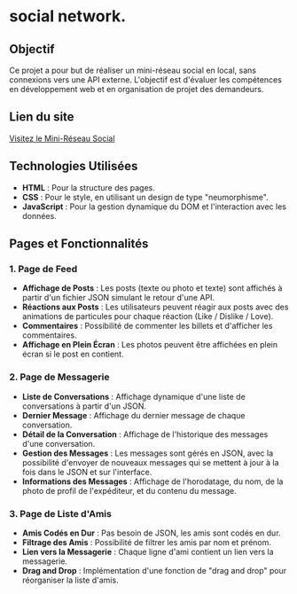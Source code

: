 # social network.

## Objectif
Ce projet a pour but de réaliser un mini-réseau social en local, sans connexions vers une API externe. L'objectif est d'évaluer les compétences en développement web et en organisation de projet des demandeurs.

## Lien du site
[Visitez le Mini-Réseau Social](https://social-network.nicolas-beauchard.fr)

## Technologies Utilisées
- **HTML** : Pour la structure des pages.
- **CSS** : Pour le style, en utilisant un design de type "neumorphisme".
- **JavaScript** : Pour la gestion dynamique du DOM et l'interaction avec les données.

## Pages et Fonctionnalités

### 1. Page de Feed
- **Affichage de Posts** : Les posts (texte ou photo et texte) sont affichés à partir d'un fichier JSON simulant le retour d'une API.
- **Réactions aux Posts** : Les utilisateurs peuvent réagir aux posts avec des animations de particules pour chaque réaction (Like / Dislike / Love).
- **Commentaires** : Possibilité de commenter les billets et d'afficher les commentaires.
- **Affichage en Plein Écran** : Les photos peuvent être affichées en plein écran si le post en contient.

### 2. Page de Messagerie
- **Liste de Conversations** : Affichage dynamique d'une liste de conversations à partir d'un JSON.
- **Dernier Message** : Affichage du dernier message de chaque conversation.
- **Détail de la Conversation** : Affichage de l'historique des messages d'une conversation.
- **Gestion des Messages** : Les messages sont gérés en JSON, avec la possibilité d'envoyer de nouveaux messages qui se mettent à jour à la fois dans le JSON et sur l'interface.
- **Informations des Messages** : Affichage de l'horodatage, du nom, de la photo de profil de l'expéditeur, et du contenu du message.

### 3. Page de Liste d'Amis
- **Amis Codés en Dur** : Pas besoin de JSON, les amis sont codés en dur.
- **Filtrage des Amis** : Possibilité de filtrer les amis par nom et prénom.
- **Lien vers la Messagerie** : Chaque ligne d'ami contient un lien vers la messagerie.
- **Drag and Drop** : Implémentation d'une fonction de "drag and drop" pour réorganiser la liste d'amis.
